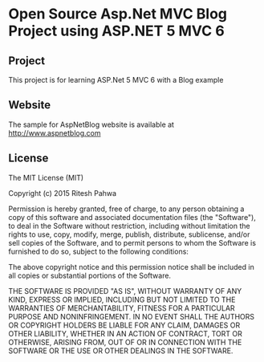 # Open Source Asp.Net MVC Blog Project using ASP.NET 5 MVC 6

## Project

This project is for learning ASP.Net 5 MVC 6 with a Blog example

## Website

The sample for AspNetBlog website is available at http://www.aspnetblog.com


## License

The MIT License (MIT)

Copyright (c) 2015 Ritesh Pahwa

Permission is hereby granted, free of charge, to any person obtaining a copy
of this software and associated documentation files (the "Software"), to deal
in the Software without restriction, including without limitation the rights
to use, copy, modify, merge, publish, distribute, sublicense, and/or sell
copies of the Software, and to permit persons to whom the Software is
furnished to do so, subject to the following conditions:

The above copyright notice and this permission notice shall be included in all
copies or substantial portions of the Software.

THE SOFTWARE IS PROVIDED "AS IS", WITHOUT WARRANTY OF ANY KIND, EXPRESS OR
IMPLIED, INCLUDING BUT NOT LIMITED TO THE WARRANTIES OF MERCHANTABILITY,
FITNESS FOR A PARTICULAR PURPOSE AND NONINFRINGEMENT. IN NO EVENT SHALL THE
AUTHORS OR COPYRIGHT HOLDERS BE LIABLE FOR ANY CLAIM, DAMAGES OR OTHER
LIABILITY, WHETHER IN AN ACTION OF CONTRACT, TORT OR OTHERWISE, ARISING FROM,
OUT OF OR IN CONNECTION WITH THE SOFTWARE OR THE USE OR OTHER DEALINGS IN THE
SOFTWARE.